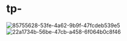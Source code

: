 # tp-
![85755628-53fe-4a62-9b9f-47fcdeb539e5](https://github.com/Chouaibkoraichi/tp-/assets/147485171/e71cd8be-4cc5-4eae-b205-a3bc04d50e78)
![22a1734b-56be-47cb-a458-6f064b0c8f46](https://github.com/Chouaibkoraichi/tp-/assets/147485171/41e3a3b5-e2d6-40bc-9637-c530000d4746)


